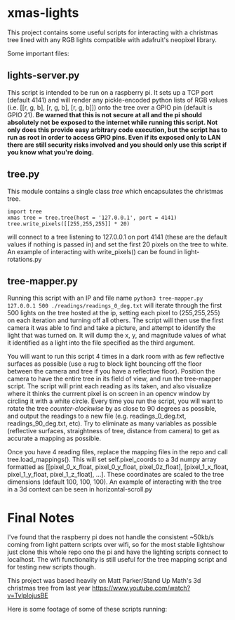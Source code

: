 # xmas-lights

This project contains some useful scripts for interacting with a christmas tree lined with any RGB lights compatible with adafruit's neopixel library.

Some important files:

## lights-server.py

This script is intended to be run on a raspberry pi. It sets up a TCP port (default 4141) and will render any pickle-encoded python lists of RGB values (i.e. \[\[r, g, b\], \[r, g, b\], \[r, g, b\]\]) onto the tree over a GPIO pin (default is GPIO 21). **Be warned that this is not secure at all and the pi should absolutely not be exposed to the internet while running this script. Not only does this provide easy arbitrary code execution, but the script has to run as root in order to access GPIO pins. Even if its exposed only to LAN there are still security risks involved and you should only use this script if you know what you're doing.**

## tree.py

This module contains a single class *tree* which encapsulates the christmas tree.
```
import tree
xmas tree = tree.tree(host = '127.0.0.1', port = 4141)
tree.write_pixels([[255,255,255]] * 20)
```
will connect to a tree listening to 127.0.0.1 on port 4141 (these are the default values if nothing is passed in) and set the first 20 pixels on the tree to white.
An example of interacting with write_pixels() can be found in light-rotations.py

## tree-mapper.py

Running this script with an IP and file name `python3 tree-mapper.py 127.0.0.1 500 ./readings/readings_0_deg.txt` will iterate through the first 500 lights on the tree hosted at the ip, setting each pixel to (255,255,255) on each iteration and turning off all others. The script will then use the first camera it was able to find and take a picture, and attempt to identify the light that was turned on. It will dump the x, y, and magnitude values of what it identified as a light into the file specified as the third argument.

You will want to run this script 4 times in a dark room with as few reflective surfaces as possible (use a rug to block light bouncing off the floor between the camera and tree if you have a reflective floor). Position the camera to have the entire tree in its field of view, and run the tree-mapper script. The script will print each reading as its taken, and also visualize where it thinks the currrent pixel is on screen in an opencv window by circling it with a white circle. Every time you run the script, you will want to rotate the tree *counter-clockwise* by as close to 90 degrees as possible, and output the readings to a new file (e.g. readings_0_deg.txt, readings_90_deg.txt, etc). Try to eliminate as many variables as possible (reflective surfaces, straightness of tree, distance from camera) to get as accurate a mapping as possible.

Once you have 4 reading files, replace the mapping files in the repo and call tree.load_mappings(). This will set self.pixel_coords to a 3d numpy array formatted as [[pixel_0_x_float, pixel_0_y_float, pixel_0z_float], [pixel_1_x_float, pixel_1_y_float, pixel_1_z_float], ...]. These coordinates are scaled to the tree dimensions (default 100, 100, 100). An example of interacting with the tree in a 3d context can be seen in horizontal-scroll.py

# Final Notes

I've found that the raspberry pi does not handle the consistent ~50kb/s coming from light pattern scripts over wifi, so for the most stable lightshow just clone this whole repo ono the pi and have the lighting scripts connect to localhost. The wifi functionality is still useful for the tree mapping script and for testing new scripts though.

This project was based heavily on Matt Parker/Stand Up Math's 3d christmas tree from last year https://www.youtube.com/watch?v=TvlpIojusBE

Here is some footage of some of these scripts running:
<blockquote class="imgur-embed-pub" lang="en" data-id="a/p1ajV8s" data-context="false" ><a href="//imgur.com/a/p1ajV8s"></a></blockquote><script async src="//s.imgur.com/min/embed.js" charset="utf-8"></script>
